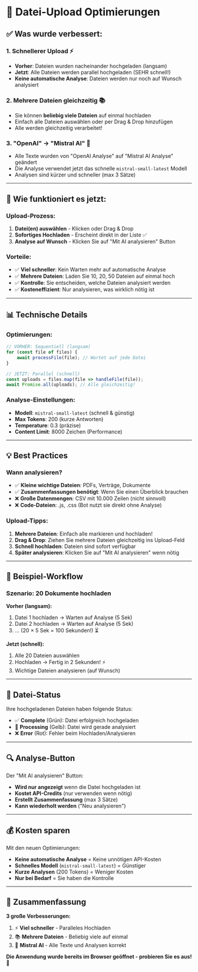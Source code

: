 # 📁 Datei-Upload Optimierungen

## ✅ Was wurde verbessert:

### 1. **Schnellerer Upload** ⚡
- **Vorher**: Dateien wurden nacheinander hochgeladen (langsam)
- **Jetzt**: Alle Dateien werden parallel hochgeladen (SEHR schnell!)
- **Keine automatische Analyse**: Dateien werden nur noch auf Wunsch analysiert

### 2. **Mehrere Dateien gleichzeitig** 📚
- Sie können **beliebig viele Dateien** auf einmal hochladen
- Einfach alle Dateien auswählen oder per Drag & Drop hinzufügen
- Alle werden gleichzeitig verarbeitet!

### 3. **"OpenAI" → "Mistral AI"** 🔄
- Alle Texte wurden von "OpenAI Analyse" auf "Mistral AI Analyse" geändert
- Die Analyse verwendet jetzt das schnelle `mistral-small-latest` Modell
- Analysen sind kürzer und schneller (max 3 Sätze)

---

## 🚀 Wie funktioniert es jetzt:

### Upload-Prozess:
1. **Datei(en) auswählen** - Klicken oder Drag & Drop
2. **Sofortiges Hochladen** - Erscheint direkt in der Liste ✅
3. **Analyse auf Wunsch** - Klicken Sie auf "Mit AI analysieren" Button

### Vorteile:
- ✅ **Viel schneller**: Kein Warten mehr auf automatische Analyse
- ✅ **Mehrere Dateien**: Laden Sie 10, 20, 50 Dateien auf einmal hoch
- ✅ **Kontrolle**: Sie entscheiden, welche Dateien analysiert werden
- ✅ **Kosteneffizient**: Nur analysieren, was wirklich nötig ist

---

## 📊 Technische Details

### Optimierungen:
```javascript
// VORHER: Sequentiell (langsam)
for (const file of files) {
    await processFile(file); // Wartet auf jede Datei
}

// JETZT: Parallel (schnell)
const uploads = files.map(file => handleFile(file));
await Promise.all(uploads); // Alle gleichzeitig!
```

### Analyse-Einstellungen:
- **Modell**: `mistral-small-latest` (schnell & günstig)
- **Max Tokens**: 200 (kurze Antworten)
- **Temperature**: 0.3 (präzise)
- **Content Limit**: 8000 Zeichen (Performance)

---

## 💡 Best Practices

### Wann analysieren?
- ✅ **Kleine wichtige Dateien**: PDFs, Verträge, Dokumente
- ✅ **Zusammenfassungen benötigt**: Wenn Sie einen Überblick brauchen
- ❌ **Große Datenmengen**: CSV mit 10.000 Zeilen (nicht sinnvoll)
- ❌ **Code-Dateien**: .js, .css (Bot nutzt sie direkt ohne Analyse)

### Upload-Tipps:
1. **Mehrere Dateien**: Einfach alle markieren und hochladen!
2. **Drag & Drop**: Ziehen Sie mehrere Dateien gleichzeitig ins Upload-Feld
3. **Schnell hochladen**: Dateien sind sofort verfügbar
4. **Später analysieren**: Klicken Sie auf "Mit AI analysieren" wenn nötig

---

## 🎯 Beispiel-Workflow

### Szenario: 20 Dokumente hochladen

**Vorher (langsam):**
1. Datei 1 hochladen → Warten auf Analyse (5 Sek)
2. Datei 2 hochladen → Warten auf Analyse (5 Sek)
3. ... (20 × 5 Sek = 100 Sekunden!) ⏳

**Jetzt (schnell):**
1. Alle 20 Dateien auswählen
2. Hochladen → Fertig in 2 Sekunden! ⚡
3. Wichtige Dateien analysieren (auf Wunsch)

---

## 📝 Datei-Status

Ihre hochgeladenen Dateien haben folgende Status:

- ✅ **Complete** (Grün): Datei erfolgreich hochgeladen
- 🔄 **Processing** (Gelb): Datei wird gerade analysiert
- ❌ **Error** (Rot): Fehler beim Hochladen/Analysieren

---

## 🔍 Analyse-Button

Der "Mit AI analysieren" Button:
- **Wird nur angezeigt** wenn die Datei hochgeladen ist
- **Kostet API-Credits** (nur verwenden wenn nötig)
- **Erstellt Zusammenfassung** (max 3 Sätze)
- **Kann wiederholt werden** ("Neu analysieren")

---

## 💰 Kosten sparen

Mit den neuen Optimierungen:
- **Keine automatische Analyse** = Keine unnötigen API-Kosten
- **Schnelles Modell** (`mistral-small-latest`) = Günstiger
- **Kurze Analysen** (200 Tokens) = Weniger Kosten
- **Nur bei Bedarf** = Sie haben die Kontrolle

---

## 🎉 Zusammenfassung

**3 große Verbesserungen:**

1. ⚡ **Viel schneller** - Paralleles Hochladen
2. 📚 **Mehrere Dateien** - Beliebig viele auf einmal
3. 🤖 **Mistral AI** - Alle Texte und Analysen korrekt

**Die Anwendung wurde bereits im Browser geöffnet - probieren Sie es aus!** 🚀
